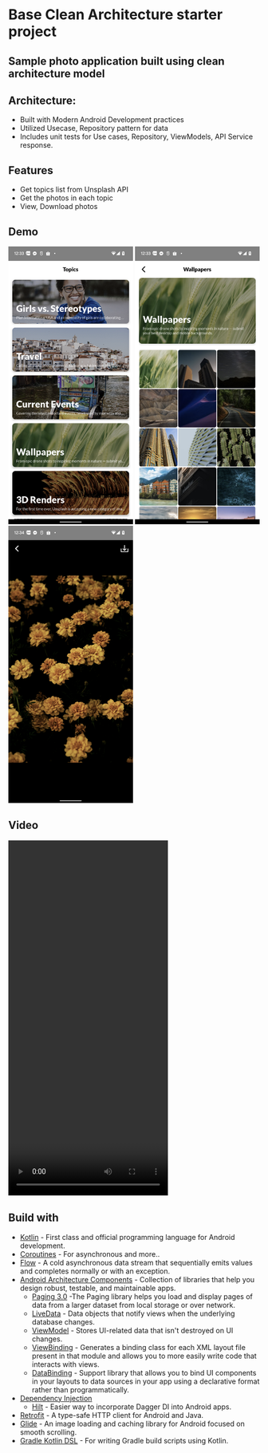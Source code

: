 # Base Clean Architecture starter project

## Sample photo application built using clean architecture model

## Architecture:
- Built with Modern Android Development practices
- Utilized Usecase, Repository pattern for data
- Includes unit tests for Use cases, Repository, ViewModels, API Service response.

## Features
- Get topics list from Unsplash API
- Get the photos in each topic
- View, Download photos

## Demo
<img src="topics.png" alt="drawing" width="250"/>
<img src="topic_detail.png" alt="drawing" width="250"/>
<img src="photo_detail.png" alt="drawing" width="250"/>


## Video
<video width="320" height="712" controls>
  <source src="video.mp4" type="video/mp4">
  Your browser does not support the video tag.
</video>

## Build with

- [Kotlin](https://kotlinlang.org/) - First class and official programming language for Android development.
- [Coroutines](https://kotlinlang.org/docs/reference/coroutines-overview.html) - For asynchronous and more..
- [Flow](https://kotlin.github.io/kotlinx.coroutines/kotlinx-coroutines-core/kotlinx.coroutines.flow/-flow/) - A cold asynchronous data stream that sequentially emits values and completes normally or with an exception.
- [Android Architecture Components](https://developer.android.com/topic/libraries/architecture) - Collection of libraries that help you design robust, testable, and maintainable apps.
  - [Paging 3.0](https://developer.android.com/topic/libraries/architecture/paging/v3-overview) -The Paging library helps you load and display pages of data from a larger dataset from local storage or over network.
  - [LiveData](https://developer.android.com/topic/libraries/architecture/livedata) - Data objects that notify views when the underlying database changes.
  - [ViewModel](https://developer.android.com/topic/libraries/architecture/viewmodel) - Stores UI-related data that isn't destroyed on UI changes.
  - [ViewBinding](https://developer.android.com/topic/libraries/view-binding) - Generates a binding class for each XML layout file present in that module and allows you to more easily write code that interacts with views.
  - [DataBinding](https://developer.android.com/topic/libraries/data-binding) - Support library that allows you to bind UI components in your layouts to data sources in your app using a declarative format rather than programmatically.
- [Dependency Injection](https://developer.android.com/training/dependency-injection)
  - [Hilt](https://dagger.dev/hilt) - Easier way to incorporate Dagger DI into Android apps.
- [Retrofit](https://square.github.io/retrofit/) - A type-safe HTTP client for Android and Java.
- [Glide](https://github.com/bumptech/glide) - An image loading and caching library for Android focused on smooth scrolling.
- [Gradle Kotlin DSL](https://docs.gradle.org/current/userguide/kotlin_dsl.html) - For writing Gradle build scripts using Kotlin.


